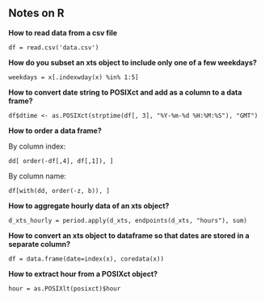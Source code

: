 ## Notes on R

**How to read data from a csv file**
```
df = read.csv('data.csv')
```


**How do you subset an xts object to include only one of a few weekdays?**
```
weekdays = x[.indexwday(x) %in% 1:5]
```

**How to convert date string to POSIXct and add as a column to a data frame?**
```
df$dtime <- as.POSIXct(strptime(df[, 3], "%Y-%m-%d %H:%M:%S"), "GMT")
```

**How to order a data frame?**

By column index:
```
dd[ order(-df[,4], df[,1]), ]
```
By column name:
```
df[with(dd, order(-z, b)), ]
```

**How to aggregate hourly data of an xts object?**
```
d_xts_hourly = period.apply(d_xts, endpoints(d_xts, "hours"), sum)
```

**How to convert an xts object to dataframe so that dates are stored in a separate column?**
```
df = data.frame(date=index(x), coredata(x))
```

**How to extract hour from a POSIXct object?**
```
hour = as.POSIXlt(posixct)$hour
```
